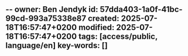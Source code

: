 --
owner: Ben Jendyk
id: 57dda403-1a0f-41bc-99cd-993a75338e87
created: 2025-07-18T16:57:47+0200
modified: 2025-07-18T16:57:47+0200
tags: [access/public, language/en]
key-words: []
---


